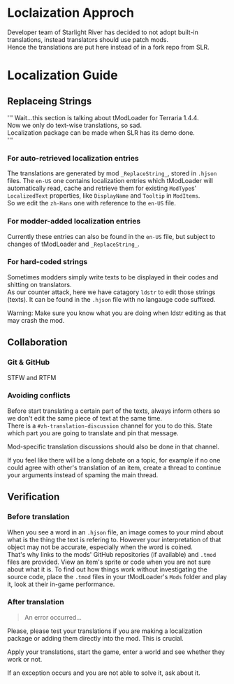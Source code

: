 # Loclaization Approch

Developer team of Starlight River has decided to not adopt built-in translations, instead translators should use patch mods.  
Hence the translations are put here instead of in a fork repo from SLR. 

# Localization Guide

## Replaceing Strings

'''
Wait...this section is talking about tModLoader for Terraria 1.4.4.  
Now we only do text-wise translations, so sad.  
Localization package can be made when SLR has its demo done.  
'''

### For auto-retrieved localization entries

The translations are generated by mod `_ReplaceString_`, stored in `.hjson` files. The `en-US` one contains localization entries which tModLoader will automatically read, cache and retrieve them for existing `ModType`s' `LocalizedText` properties, like `DisplayName` and `Tooltip` in `ModItems`.  
So we edit the `zh-Hans` one with reference to the `en-US` file.  

### For modder-added localization entries

Currently these entries can also be found in the `en-US` file, but subject to changes of tModLoader and `_ReplaceString_`. 

### For hard-coded strings

Sometimes modders simply write texts to be displayed in their codes and shitting on translators.  
As our counter attack, here we have catagory `ldstr` to edit those strings (texts). It can be found in the `.hjson` file with no langauge code suffixed. 

Warning: Make sure you know what you are doing when ldstr editing as that may crash the mod. 

## Collaboration

### Git & GitHub

STFW and RTFM

### Avoiding conflicts

Before start translating a certain part of the texts, always inform others so we don't edit the same piece of text at the same time.  
There is a `#zh-translation-discussion` channel for you to do this. State which part you are going to translate and pin that message. 

Mod-specific translation discussions should also be done in that channel. 

If you feel like there will be a long debate on a topic, for example if no one could agree with other's translation of an item, create a thread to continue your arguments instead of spaming the main thread. 

## Verification

### Before translation

When you see a word in an `.hjson` file, an image comes to your mind about what is the thing the text is refering to. However your interpretation of that object may not be accurate, especially when the word is coined.  
That's why links to the mods' GitHub repositories (if available) and `.tmod` files are provided. View an item's sprite or code when you are not sure about what it is. To find out how things work without investigating the source code, place the `.tmod` files in your tModLoader's `Mods` folder and play it, look at their in-game performance. 

### After translation

> An error occurred...

Please, please test your translations if you are making a localization package or adding them directly into the mod. This is crucial. 

Apply your translations, start the game, enter a world and see whether they work or not. 

If an exception occurs and you are not able to solve it, ask about it. 